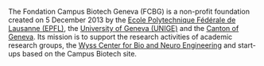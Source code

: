 The Fondation Campus Biotech Geneva (FCBG) is a non-profit foundation created on 5
December 2013 by the [Ecole Polytechnique Fédérale de Lausanne
(EPFL)](https://www.epfl.ch/en/), the [University of Geneva
(UNIGE)](https://www.unige.ch/) and the [Canton of Geneva](https://www.ge.ch/). Its
mission is to support the research activities of academic research groups, the [Wyss
Center for Bio and Neuro Engineering](https://wysscenter.ch/) and start-ups based on the
Campus Biotech site.
